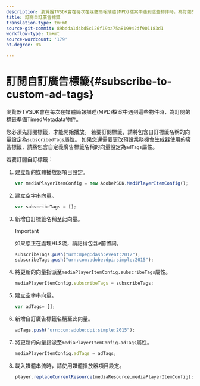 ```yaml
---
description: 瀏覽器TVSDK會在每次在媒體簡報描述(MPD)檔案中遇到這些物件時，為訂閱的標籤準備TimedMetadata物件。
title: 訂閱自訂廣告標籤
translation-type: tm+mt
source-git-commit: 89bdda1d4bd5c126f19ba75a819942df901183d1
workflow-type: tm+mt
source-wordcount: '179'
ht-degree: 0%

---
```



# 訂閱自訂廣告標籤{#subscribe-to-custom-ad-tags}

瀏覽器TVSDK會在每次在媒體簡報描述(MPD)檔案中遇到這些物件時，為訂閱的標籤準備TimedMetadata物件。

您必須先訂閱標籤，才能開始播放。
若要訂閱標籤，請將包含自訂標籤名稱的向量設定為`subscribedTags`屬性。 如果您還需要更改預設業務機會生成器使用的廣告標籤，請將包含自定義廣告標籤名稱的向量設定為`adTags`屬性。

若要訂閱自訂標籤：

1. 建立新的媒體播放器項目設定。

   ```js
   var mediaPlayerItemConfig = new AdobePSDK.MediPlayerItemConfig();
   ```

1. 建立空字串向量。

   ```js
   var subscribeTags = [];
   ```

1. 新增自訂標籤名稱至此向量。

   >[!IMPORTANT]
   >
   >如果您正在處理HLS流，請記得包含`#`前置詞。

   ```js
   subscribeTags.push("urn:mpeg:dash:event:2012"); 
   subscribeTags.push("urn:com:adobe:dpi:simple:2015"); 
   ```

1. 將更新的向量指派至`mediaPlayerItemConfig.subscribeTags`屬性。

   ```js
   mediaPlayerItemConfig.subscribeTags = subscribeTags;
   ```

1. 建立空字串向量。

   ```js
   var adTags= [];
   ```

1. 新增自訂廣告標籤名稱至此向量。

   ```js
   adTags.push("urn:com:adobe:dpi:simple:2015");
   ```

1. 將更新的向量指派至`mediaPlayerItemConfig.adTags`屬性。

   ```js
   mediaPlayerItemConfig.adTags = adTags;
   ```

1. 載入媒體串流時，請使用媒體播放器項目設定。

   ```js
   player.replaceCurrentResource(mediaResource,mediaPlayerItemConfig);
   ```

